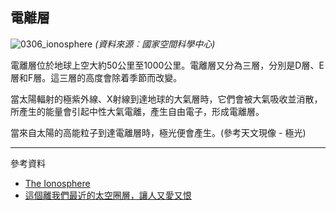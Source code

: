 ## 電離層

![0306_ionosphere](./static/0306_ionosphere.jpg)
*(資料來源︰國家空間科學中心)*

電離層位於地球上空大約50公里至1000公里。電離層又分為三層，分別是D層、E層和F層。這三層的高度會除着季節而改變。

當太陽輻射的極紫外線、X射線到達地球的大氣層時，它們會被大氣吸收並消散，所產生的能量會引起中性大氣電離，產生自由電子，形成電離層。

當來自太陽的高能粒子到達電離層時，極光便會產生。(參考天文現像 - 極光)

---

參考資料

- [The Ionosphere](https://scied.ucar.edu/ionosphere)
- [這個離我們最近的太空圈層，讓人又愛又恨](https://kknews.cc/science/r8j69y4.html)


